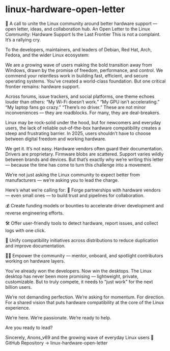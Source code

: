 # linux-hardware-open-letter
🧩 A call to unite the Linux community around better hardware support — open letter, ideas, and collaboration hub.
An Open Letter to the Linux Community: Hardware Support Is the Last Frontier
This is not a complaint. It’s a rallying cry.

To the developers, maintainers, and leaders of Debian, Red Hat, Arch, Fedora, and the wider Linux ecosystem:

We are a growing wave of users making the bold transition away from Windows, drawn by the promise of freedom, performance, and control. We commend your relentless work in building fast, efficient, and secure operating systems. You’ve created a world-class foundation. But one critical frontier remains: hardware support.

Across forums, issue trackers, and social platforms, one theme echoes louder than others: “My Wi-Fi doesn’t work.” “My GPU isn’t accelerating.” “My laptop fans go crazy.” “There’s no driver.” These are not minor inconveniences — they are roadblocks. For many, they are deal-breakers.

Linux may be rock-solid under the hood, but for newcomers and everyday users, the lack of reliable out-of-the-box hardware compatibility creates a steep and frustrating barrier. In 2025, users shouldn’t have to choose between digital freedom and working hardware.

We get it. It’s not easy.
Hardware vendors often guard their documentation. Drivers are proprietary. Firmware blobs are scattered. Support varies wildly between brands and devices. But that’s exactly why we’re writing this letter — because the time has come to turn this challenge into a movement.

We’re not just asking the Linux community to expect better from manufacturers — we’re asking you to lead the charge.

Here’s what we’re calling for:
🤝 Forge partnerships with hardware vendors — even small ones — to build trust and pipelines for collaboration.

💰 Create funding models or bounties to accelerate driver development and reverse engineering efforts.

🛠️ Offer user-friendly tools to detect hardware, report issues, and collect logs with one click.

🧭 Unify compatibility initiatives across distributions to reduce duplication and improve documentation.

🧑‍💻 Empower the community — mentor, onboard, and spotlight contributors working on hardware layers.

You’ve already won the developers. Now win the desktops.
The Linux desktop has never been more promising — lightweight, private, customizable. But to truly compete, it needs to “just work” for the next billion users.

We’re not demanding perfection. We’re asking for momentum. For direction. For a shared vision that puts hardware compatibility at the core of the Linux experience.

We’re here. We’re passionate. We’re ready to help.

Are you ready to lead?

Sincerely,
Anons_v69 
and the growing wave of everyday Linux users
🔗 GitHub Repository → linux-hardware-open-letter
